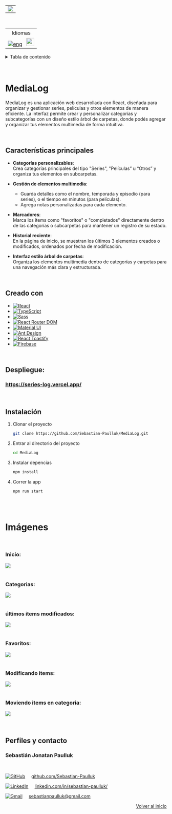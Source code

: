 <a id="top"></a>

<table align="center"> 
    <tr>
      <td>
        <img  src="https://github.com/Sebastian-Paulluk/MediaLog/blob/main/public/images-github/logo.png">
    </td>
  </tr>
</table>


<br>

<table align="right">
    <tr>
      <td align="center">
        Idiomas
      </td>
    </tr>
  <tr>
    <td align="right">
      <a href="https://github.com/Sebastian-Paulluk/MediaLog/blob/main/README.md"><img src="https://img.shields.io/badge/english-blue.svg" alt="eng"></a>
      &nbsp;
      <a href="https://github.com/Sebastian-Paulluk/MediaLog/blob/main/README.es.md"><img src="https://img.shields.io/badge/español-red.svg" height="25" alt="es"></a>
    </td>
  </tr>
</table>



<details>
  <summary>Tabla de contenido</summary>
  <ol>
    <li><a href="#caracteristicas">Características principales</a></li>
    <li><a href="#creado-con">Creado con</a></li>
    <li><a href="#despliegue">Despliegue</a></li>
    <li><a href="#instalacion">Instalación</a></li>
    <li><a href="#imagenes">Imágenes</a></li>
    <li><a href="#pefiles-y-contacto">Perfiles y contacto</a></li>
  </ol>
</details>



<br>
<br>



# MediaLog

MediaLog es una aplicación web desarrollada con React, diseñada para organizar y gestionar series, películas y otros elementos de manera eficiente. La interfaz permite crear y personalizar categorías y subcategorías con un diseño estilo árbol de carpetas, donde podés agregar y organizar tus elementos multimedia de forma intuitiva.

<br>

<a id="caracteristicas"></a>
## Características principales

- **Categorías personalizables**:  
  Crea categorías principales del tipo "Series", "Películas” u “Otros” y organiza tus elementos en subcarpetas.

- **Gestión de elementos multimedia**:  
  - Guarda detalles como el nombre, temporada y episodio (para series), o el tiempo en minutos (para películas).  
  - Agrega notas personalizadas para cada elemento.

- **Marcadores**:  
  Marca los ítems como "favoritos" o "completados" directamente dentro de las categorías o subcarpetas para mantener un registro de su estado.

- **Historial reciente**:  
  En la página de inicio, se muestran los últimos 3 elementos creados o modificados, ordenados por fecha de modificación.

- **Interfaz estilo árbol de carpetas**:  
  Organiza los elementos multimedia dentro de categorías y carpetas para una navegación más clara y estructurada.

<br>



<a id="creado-con"></a>
## Creado con

* [![React][React.js]][React-url]
* [![TypeScript][TypeScript]][TypeScript-url]
* [![Sass][Sass]][Sass-url]
* [![React Router DOM][ReactRouterDOM]][ReactRouterDOM-url]
* [![Material UI][Material-UI]][Material-UI-url]
* [![Ant Design][AntDesign]][AntDesign-url]
* [![React Toastify][ReactToastify]][ReactToastify-url]
* [![Firebase][Firebase]][Firebase-url]



<br>



<a id="despliegue"></a>
## Despliegue:
### <https://series-log.vercel.app/>



<br>



<a id="instalacion"></a>
## Instalación

1. Clonar el proyecto
   ```sh
   git clone https://github.com/Sebastian-Paulluk/MediaLog.git
   ```
2. Entrar al directorio del proyecto
   ```sh
   cd MediaLog
   ```
3. Instalar depencias
   ```sh
   npm install
   ```
4. Correr la app
   ```sh
   npm run start
   ```



<br><br>



<a id="imagenes"></a>
# Imágenes

<br>

###

### Inicio:
<kbd>
  <img src="https://github.com/Sebastian-Paulluk/MediaLog/blob/main/public/images-github/inicio.png">
</kbd>

<br>
<br>

###

### Categorias:
<kbd>
  <img src="https://github.com/Sebastian-Paulluk/MediaLog/blob/main/public/images-github/items-en-carpeta.png">
</kbd>

<br>
<br>

###

### últimos items modificados:
<kbd>
  <img src="https://github.com/Sebastian-Paulluk/MediaLog/blob/main/public/images-github/ultimos-modificados.png">
</kbd>

<br>
<br>

###

### Favoritos:
<kbd>
  <img src="https://github.com/Sebastian-Paulluk/MediaLog/blob/main/public/images-github/favoritos.png">
</kbd>

<br>
<br>

###

### Modificando items:
<kbd align="center">
  <img src="https://github.com/Sebastian-Paulluk/MediaLog/blob/main/public/images-github/modificando-item-juntos.png">
</kbd>

<br>
<br>

###

### Moviendo items en categoria:
<kbd>
  <img src="https://github.com/Sebastian-Paulluk/MediaLog/blob/main/public/images-github/moviendo-item.png">
</kbd>



<br>
<br>
<br>


<a id="pefiles-y-contacto"></a>
## Perfiles y contacto

### Sebastián Jonatan Paulluk
<br>

[![GitHub][GitHub-icon]][GitHub-url] &nbsp; &nbsp; [github.com/Sebastian-Paulluk](https://github.com/Sebastian-Paulluk)

[![LinkedIn][LinkedIn-icon]][LinkedIn-url] &nbsp; &nbsp; [linkedin.com/in/sebastian-paulluk/](https://www.linkedin.com/in/sebastian-paulluk/)

[![Gmail][Gmail-icon]][Gmail-url] &nbsp; &nbsp; sebastianpaulluk@gmail.com

<p align="right"><a href="#top">Volver al inicio</a></p>






 <!-- MARKDOWN LINKS & IMAGES -->
[React.js]: https://img.shields.io/badge/React-20232A?style=for-the-badge&logo=react&logoColor=61DAFB
[React-url]: https://reactjs.org/

[TypeScript]: https://img.shields.io/badge/TypeScript-3178C6?style=for-the-badge&logo=typescript&logoColor=white
[TypeScript-url]: https://www.typescriptlang.org/

[Sass]: https://img.shields.io/badge/Sass-CC6699?style=for-the-badge&logo=sass&logoColor=white
[Sass-url]: https://sass-lang.com/

[Material-UI]: https://img.shields.io/badge/Material--UI-007FFF?style=for-the-badge&logo=mui&logoColor=white
[Material-UI-url]: https://mui.com/

[ReactRouterDOM]: https://img.shields.io/badge/React%20Router%20DOM-CA4245?style=for-the-badge&logo=react-router&logoColor=white
[ReactRouterDOM-url]: https://reactrouter.com/

[AntDesign]: https://img.shields.io/badge/Ant%20Design-0170FE?style=for-the-badge&logo=ant-design&logoColor=white
[AntDesign-url]: https://ant.design/

[ReactToastify]: https://img.shields.io/badge/React%20Toastify-FF7C7C?style=for-the-badge&logo=react-toastify&logoColor=white
[ReactToastify-url]: https://fkhadra.github.io/react-toastify/

[Firebase]: https://img.shields.io/badge/Firebase-FFCB2F?style=for-the-badge&logo=firebase&logoColor=black
[Firebase-url]: https://firebase.google.com/

[LinkedIn-icon]: https://img.shields.io/badge/LinkedIn-0A66C2?style=for-the-badge&logo=linkedin&logoColor=white
[LinkedIn-url]: https://www.linkedin.com/in/sebastian-paulluk/

[Gmail-icon]: https://img.shields.io/badge/Gmail-D14836?style=for-the-badge&logo=gmail&logoColor=white
[Gmail-url]: mailto:sebastianpaulluk@gmail.com

[GitHub-icon]: https://img.shields.io/badge/GitHub-181717?style=for-the-badge&logo=github&logoColor=white
[GitHub-url]: https://github.com/Sebastian-Paulluk
